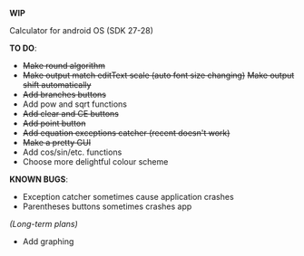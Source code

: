 **WIP**

Calculator for android OS (SDK 27-28)

**TO DO**:
- ~~Make round algorithm~~
- ~~Make output match editText scale (auto font size changing)~~ ~~Make output shift automatically~~
- ~~Add branches buttons~~ 
- Add pow and sqrt functions
- ~~Add clear and CE buttons~~
- ~~Add point button~~
- ~~Add equation exceptions catcher (recent doesn't work)~~
- ~~Make a pretty GUI~~
- Add cos/sin/etc. functions
- Choose more delightful colour scheme

**KNOWN BUGS**:
- Exception catcher sometimes cause application crashes
- Parentheses buttons sometimes crashes app



*(Long-term plans)*
- Add graphing
